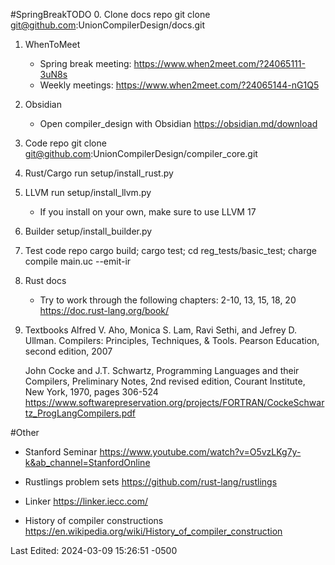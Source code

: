 #SpringBreakTODO
0. Clone docs repo
	git clone git@github.com:UnionCompilerDesign/docs.git

1. WhenToMeet
	- Spring break meeting: https://www.when2meet.com/?24065111-3uN8s
	- Weekly meetings: https://www.when2meet.com/?24065144-nG1Q5
	
1. Obsidian
	- Open compiler_design with Obsidian
     https://obsidian.md/download
     
3. Code repo
	git clone git@github.com:UnionCompilerDesign/compiler_core.git
	
4. Rust/Cargo
	run setup/install_rust.py
	
5.  LLVM 
	run setup/install_llvm.py
	- If you install on your own, make sure to use LLVM 17
	
6. Builder
	setup/install_builder.py
	
7. Test code repo
	cargo build; cargo test; cd reg_tests/basic_test; charge compile main.uc --emit-ir
	
8. Rust docs 
	- Try to work through the following chapters:
		2-10, 13, 15, 18, 20
	https://doc.rust-lang.org/book/
	
9. Textbooks
	Alfred V. Aho, Monica S. Lam, Ravi Sethi, and Jefrey D. Ullman. Compilers: Principles, Techniques, & Tools. Pearson Education, second edition, 2007
	
	John Cocke and J.T. Schwartz, Programming Languages and their Compilers, Preliminary Notes, 2nd revised edition, Courant Institute, New York, 1970, pages 306-524
	https://www.softwarepreservation.org/projects/FORTRAN/CockeSchwartz_ProgLangCompilers.pdf
	

#Other
- Stanford Seminar
	https://www.youtube.com/watch?v=O5vzLKg7y-k&ab_channel=StanfordOnline
	
- Rustlings problem sets
	https://github.com/rust-lang/rustlings
	
- Linker
	https://linker.iecc.com/

- History of compiler constructions
	https://en.wikipedia.org/wiki/History_of_compiler_construction

Last Edited: 2024-03-09 15:26:51 -0500
